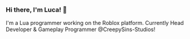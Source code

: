 ### Hi there, I'm Luca! 👋

I'm a Lua programmer working on the Roblox platform.
Currently Head Developer & Gameplay Programmer @CreepySins-Studios!

